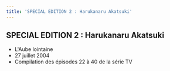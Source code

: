 ```yaml
---
title: 'SPECIAL EDITION 2 : Harukanaru Akatsuki'
---
```


SPECIAL EDITION 2 : Harukanaru Akatsuki
---------------------------------------

* L'Aube lointaine
* 27 juillet 2004
* Compilation des épisodes 22 à 40 de la série TV
